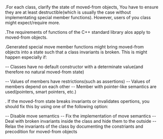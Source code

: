 .For each class, clarify the state of moved-from objects, You have to ensure they are at least 
 destructible(which is usually the case without implementating special member functions). However, 
 users of you class might expect/require more.

 .The requirements of functions of the C++ standard library alos apply to moved-from objects.

 .Generated special move member functions might bring moved-from objects into a state such that a
 class invariants is broken. This is might happen especially if:

-- Classes have no default constructor with a determinate value(and therefore no natural moved-from
 state)

 -- Values of members have restrictions(such as assertions)
 -- Values of members depend on each other
 -- Member with pointer-like semantics are used(pointers, smart pointers, etc.)

 . If the moved-from state breaks invariants or invalidates opertions, you should fix this by using
 one of the following option:

 -- Disable move semantics
 -- Fix the implementation of move semantics
 -- Deal with broken invariants inside the class and hide them to the outside 
 -- Relax the invariants of the class by documenting the constriants and precodition for moved-from
 objects
